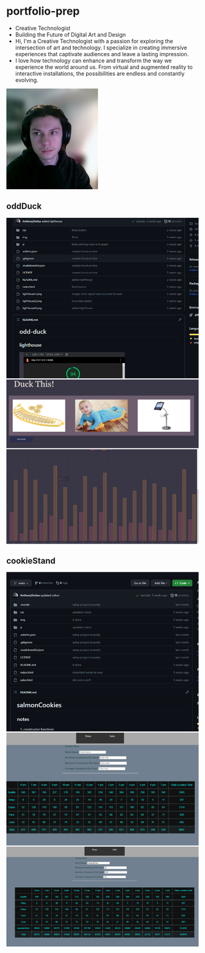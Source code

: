 # portfolio-prep

- Creative Technologist
- Building the Future of Digital Art and Design
- Hi, I'm a Creative Technologist with a passion for exploring the intersection of art and technology. I specialize in creating immersive experiences that captivate audiences and leave a lasting impression.
- I love how technology can enhance and transform the way we experience the world around us. From virtual and augmented reality to interactive installations, the possibilities are endless and constantly evolving.

![image](pfp.png)

## oddDuck

![image](oddDuck1.png)
![image](oddDuck2.png)
![image](oddDuck3.png)

## cookieStand

![image](cookies1.png)
![image](cookies2.png)
![image](cookies3.png)
